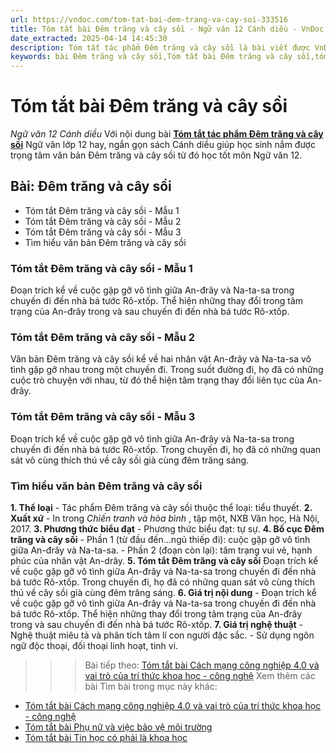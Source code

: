 ```yaml
---
url: https://vndoc.com/tom-tat-bai-dem-trang-va-cay-soi-333516
title: Tóm tắt bài Đêm trăng và cây sồi - Ngữ văn 12 Cánh diều - VnDoc.com
date_extracted: 2025-04-14 14:45:30
description: Tóm tắt tác phẩm Đêm trăng và cây sồi là bài viết được VnDoc biên soạn và đăng tải với các mẫu tóm tắt ngắn nhất, phục vụ bài học môn Ngữ Văn 12 Cánh diều
keywords: bài Đêm trăng và cây sồi,Tóm tắt bài Đêm trăng và cây sồi,tóm tắt ngữ văn 12,Tóm tắt Đêm trăng và cây sồi ngắn gọn,Tóm tắt Đêm trăng và cây sồi hay nhất,Tóm tắt Đêm trăng và cây sồi siêu ngắn,tóm tắt văn 12 Cánh diều,tóm tắt tác phẩm ngữ văn 12,tóm tắt ngữ văn 12 Cánh diều
---
```


# Tóm tắt bài Đêm trăng và cây sồi
 _Ngữ văn 12 Cánh diều_
Với nội dung bài [**Tóm tắt tác phẩm Đêm trăng và cây sồi**](<https://vndoc.com/tom-tat-bai-dem-trang-va-cay-soi-333516>) Ngữ văn lớp 12 hay, ngắn gọn  sách Cánh diều giúp học sinh nắm được trọng tâm văn bản Đêm trăng và cây sồi từ đó học tốt môn Ngữ văn 12.
## Bài: Đêm trăng và cây sồi
  * Tóm tắt Đêm trăng và cây sồi - Mẫu 1
  * Tóm tắt Đêm trăng và cây sồi - Mẫu 2
  * Tóm tắt Đêm trăng và cây sồi - Mẫu 3
  * Tìm hiểu văn bản Đêm trăng và cây sồi

### **Tóm tắt Đêm trăng và cây sồi - Mẫu 1**
Đoạn trích kể về cuộc gặp gỡ vô tình giữa An-đrây và Na-ta-sa trong chuyến đi đến nhà bá tước Rô-xtốp. Thể hiện những thay đổi trong tâm trạng của An-đrây trong và sau chuyến đi đến nhà bá tước Rô-xtốp.
### **Tóm tắt Đêm trăng và cây sồi - Mẫu 2**
Văn bản Đêm trăng và cây sồi kể về hai nhân vật An-đrây và Na-ta-sa vô tình gặp gỡ nhau trong một chuyến đi. Trong suốt đường đi, họ đã có những cuộc trò chuyện với nhau, từ đó thể hiện tâm trạng thay đổi liên tục của An-đrây.
### **Tóm tắt Đêm trăng và cây sồi - Mẫu 3**
Đoạn trích kể về cuộc gặp gỡ vô tình giữa An-đrây và Na-ta-sa trong chuyến đi đến nhà bá tước Rô-xtốp. Trong chuyến đi, họ đã có những quan sát vô cùng thích thú về cây sồi già cùng đêm trăng sáng.
### **Tìm hiểu văn bản Đêm trăng và cây sồi**
**1\. Thể loại**
\- Tác phẩm Đêm trăng và cây sồi thuộc thể loại: tiểu thuyết.
**2\. Xuất xứ**
\- In trong _Chiến tranh và hòa bình_ , tập một, NXB Văn học, Hà Nội, 2017.
**3\. Phương thức biểu đạt**
\- Phương thức biểu đạt: tự sự.
**4\. Bố cục Đêm trăng và cây sồi**
\- Phần 1 \(từ đầu đến…ngủ thiếp đi\): cuộc gặp gỡ vô tình giữa An-đrây và Na-ta-sa.
\- Phần 2 \(đoạn còn lại\): tâm trạng vui vẻ, hạnh phúc của nhân vật An-drây.
**5\. Tóm tắt Đêm trăng và cây sồi**
Đoạn trích kể về cuộc gặp gỡ vô tình giữa An-đrây và Na-ta-sa trong chuyến đi đến nhà bá tước Rô-xtốp. Trong chuyến đi, họ đã có những quan sát vô cùng thích thú về cây sồi già cùng đêm trăng sáng.
**6\. Giá trị nội dung**
\- Đoạn trích kể về cuộc gặp gỡ vô tình giữa An-đrây và Na-ta-sa trong chuyến đi đến nhà bá tước Rô-xtốp. Thể hiện những thay đổi trong tâm trạng của An-đrây trong và sau chuyến đi đến nhà bá tước Rô-xtốp.
**7\. Giá trị nghệ thuật**
\- Nghệ thuật miêu tả và phân tích tâm lí con người đặc sắc.
\- Sử dụng ngôn ngữ độc thoại, đối thoại linh hoạt, tinh vi.
>>> Bài tiếp theo: [Tóm tắt bài Cách mạng công nghiệp 4.0 và vai trò của trí thức khoa học - công nghệ](<https://vndoc.com/tom-tat-bai-cach-mang-cong-nghiep-4-0-va-vai-tro-cua-tri-thuc-khoa-hoc-cong-nghe-333517>)
Xem thêm các bài Tìm bài trong mục này khác:
  * [Tóm tắt bài Cách mạng công nghiệp 4.0 và vai trò của trí thức khoa học - công nghệ](</tom-tat-bai-cach-mang-cong-nghiep-4-0-va-vai-tro-cua-tri-thuc-khoa-hoc-cong-nghe-333517>)
  * [Tóm tắt bài Phụ nữ và việc bảo vệ môi trường](</tom-tat-bai-phu-nu-va-viec-bao-ve-moi-truong-333518>)
  * [Tóm tắt bài Tin học có phải là khoa học](</tom-tat-bai-tin-hoc-co-phai-la-khoa-hoc-333521>)

